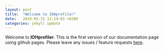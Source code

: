 ```yaml
---
layout: post
title:  "Welcome to IOHprofiler"
date:   2019-05-15 11:14:03 +0200
categories: jekyll update
---
```


Welcome to __IOHprofiler__. This is the first version of our documentation page using github pages. Please leave any issues / feature requests [here](https://github.com/IOHprofiler/IOHprofiler.github.io/issues).